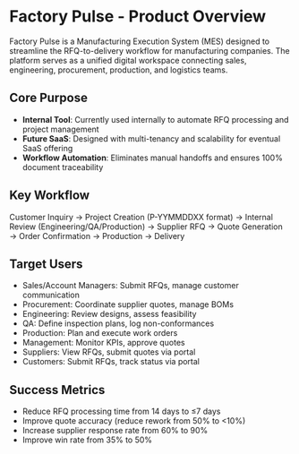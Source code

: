 # Factory Pulse - Product Overview

Factory Pulse is a Manufacturing Execution System (MES) designed to streamline the RFQ-to-delivery workflow for manufacturing companies. The platform serves as a unified digital workspace connecting sales, engineering, procurement, production, and logistics teams.

## Core Purpose
- **Internal Tool**: Currently used internally to automate RFQ processing and project management
- **Future SaaS**: Designed with multi-tenancy and scalability for eventual SaaS offering
- **Workflow Automation**: Eliminates manual handoffs and ensures 100% document traceability

## Key Workflow
Customer Inquiry → Project Creation (P-YYMMDDXX format) → Internal Review (Engineering/QA/Production) → Supplier RFQ → Quote Generation → Order Confirmation → Production → Delivery

## Target Users
- Sales/Account Managers: Submit RFQs, manage customer communication
- Procurement: Coordinate supplier quotes, manage BOMs
- Engineering: Review designs, assess feasibility
- QA: Define inspection plans, log non-conformances
- Production: Plan and execute work orders
- Management: Monitor KPIs, approve quotes
- Suppliers: View RFQs, submit quotes via portal
- Customers: Submit RFQs, track status via portal

## Success Metrics
- Reduce RFQ processing time from 14 days to ≤7 days
- Improve quote accuracy (reduce rework from 50% to <10%)
- Increase supplier response rate from 60% to 90%
- Improve win rate from 35% to 50%